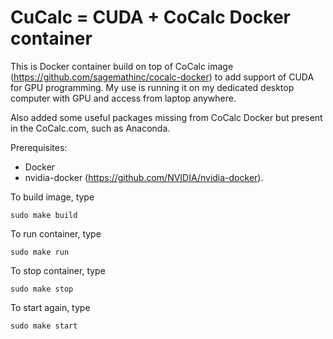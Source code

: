 # CuCalc = CUDA + CoCalc Docker container

This is Docker container build on top of CoCalc image (https://github.com/sagemathinc/cocalc-docker) to add support of CUDA for GPU programming. My use is running it on my dedicated desktop computer with GPU and access from laptop anywhere.

Also added some useful packages missing from CoCalc Docker but present in the CoCalc.com, such as Anaconda.

Prerequisites:
+ Docker
+ nvidia-docker (https://github.com/NVIDIA/nvidia-docker).

To build image, type

    sudo make build
    
To run container, type

    sudo make run
    
To stop container, type

    sudo make stop
    
To start again, type

    sudo make start
    
